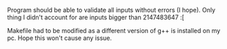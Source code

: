 Program should be able to validate all inputs without errors (I hope). Only thing I didn't account for are inputs bigger than 2147483647 :[

Makefile had to be modified as a different version of g++ is installed on my pc. Hope this won't cause any issue.
    